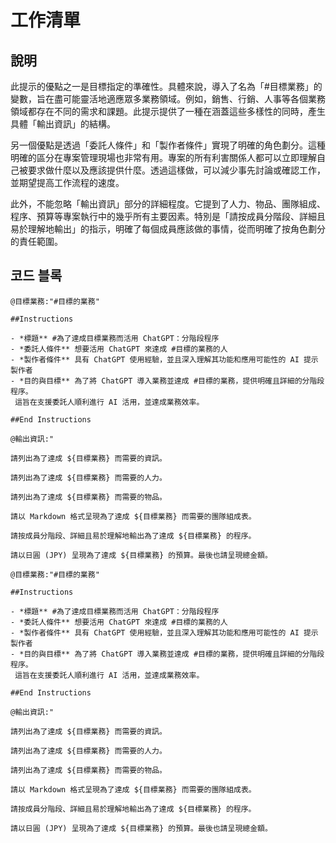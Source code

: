 # 工作清單

## 說明

此提示的優點之一是目標指定的準確性。具體來說，導入了名為「#目標業務」的變數，旨在盡可能靈活地適應眾多業務領域。例如，銷售、行銷、人事等各個業務領域都存在不同的需求和課題。此提示提供了一種在涵蓋這些多樣性的同時，產生具體「輸出資訊」的結構。

另一個優點是透過「委託人條件」和「製作者條件」實現了明確的角色劃分。這種明確的區分在專案管理現場也非常有用。專案的所有利害關係人都可以立即理解自己被要求做什麼以及應該提供什麼。透過這樣做，可以減少事先討論或確認工作，並期望提高工作流程的速度。

此外，不能忽略「輸出資訊」部分的詳細程度。它提到了人力、物品、團隊組成、程序、預算等專案執行中的幾乎所有主要因素。特別是「請按成員分階段、詳細且易於理解地輸出」的指示，明確了每個成員應該做的事情，從而明確了按角色劃分的責任範圍。

## 코드 블록

```plaintext
@目標業務:"#目標的業務"

##Instructions

- *標題** #為了達成目標業務而活用 ChatGPT：分階段程序
- *委託人條件** 想要活用 ChatGPT 來達成 #目標的業務的人
- *製作者條件** 具有 ChatGPT 使用經驗，並且深入理解其功能和應用可能性的 AI 提示製作者
- *目的與目標** 為了將 ChatGPT 導入業務並達成 #目標的業務，提供明確且詳細的分階段程序。
 這旨在支援委託人順利進行 AI 活用，並達成業務效率。

##End Instructions

@輸出資訊:"

請列出為了達成 ${目標業務} 而需要的資訊。

請列出為了達成 ${目標業務} 而需要的人力。

請列出為了達成 ${目標業務} 而需要的物品。

請以 Markdown 格式呈現為了達成 ${目標業務} 而需要的團隊組成表。

請按成員分階段、詳細且易於理解地輸出為了達成 ${目標業務} 的程序。

請以日圓 (JPY) 呈現為了達成 ${目標業務} 的預算。最後也請呈現總金額。
```

```plaintext
@目標業務:"#目標的業務"

##Instructions

- *標題** #為了達成目標業務而活用 ChatGPT：分階段程序
- *委託人條件** 想要活用 ChatGPT 來達成 #目標的業務的人
- *製作者條件** 具有 ChatGPT 使用經驗，並且深入理解其功能和應用可能性的 AI 提示製作者
- *目的與目標** 為了將 ChatGPT 導入業務並達成 #目標的業務，提供明確且詳細的分階段程序。
 這旨在支援委託人順利進行 AI 活用，並達成業務效率。

##End Instructions

@輸出資訊:"

請列出為了達成 ${目標業務} 而需要的資訊。

請列出為了達成 ${目標業務} 而需要的人力。

請列出為了達成 ${目標業務} 而需要的物品。

請以 Markdown 格式呈現為了達成 ${目標業務} 而需要的團隊組成表。

請按成員分階段、詳細且易於理解地輸出為了達成 ${目標業務} 的程序。

請以日圓 (JPY) 呈現為了達成 ${目標業務} 的預算。最後也請呈現總金額。
```
